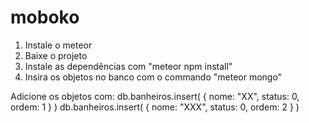 # moboko


1. Instale o meteor
2. Baixe o projeto
3. Instale as dependências com "meteor npm install"
4. Insira os objetos no banco com o commando "meteor mongo"

Adicione os objetos com:
db.banheiros.insert( { nome: "XX", status: 0, ordem: 1 } )
db.banheiros.insert( { nome: "XXX", status: 0, ordem: 2 } )
